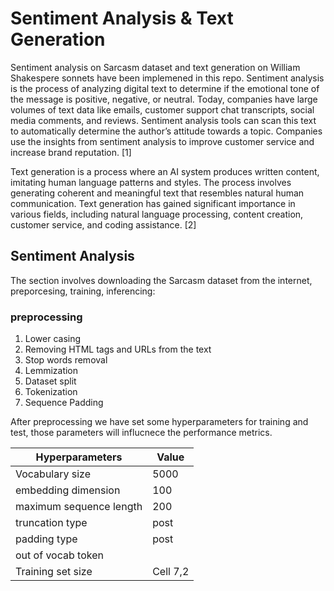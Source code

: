 # Sentiment Analysis & Text Generation

Sentiment analysis on Sarcasm dataset and text generation on William Shakespere sonnets have been implemened in this repo.
Sentiment analysis is the process of analyzing digital text to determine if the emotional tone of the message is positive, negative, or neutral. Today, companies have large volumes of text data like emails, customer support chat transcripts, social media comments, and reviews. Sentiment analysis tools can scan this text to automatically determine the author’s attitude towards a topic. Companies use the insights from sentiment analysis to improve customer service and increase brand reputation. [1]

Text generation is a process where an AI system produces written content, imitating human language patterns and styles. The process involves generating coherent and meaningful text that resembles natural human communication. Text generation has gained significant importance in various fields, including natural language processing, content creation, customer service, and coding assistance. [2]

## Sentiment Analysis
The section involves downloading the Sarcasm dataset from the internet, preporcesing, training, inferencing:
### preprocessing
1. Lower casing
2. Removing HTML tags and URLs from the text
3. Stop words removal
4. Lemmization
5. Dataset split
6. Tokenization
7. Sequence Padding

After preprocessing we have set some hyperparameters for training and test, those parameters will influcnece the performance metrics.

| Hyperparameters        | Value    |
| ---------------------- | -------- |
| Vocabulary size        | 5000     |
| embedding dimension    | 100      |
| maximum sequence length| 200      |
| truncation type        | post     |
| padding type           | post     |
| out of vocab token     | <oov>    |
| Training set size      | Cell 7,2 |



